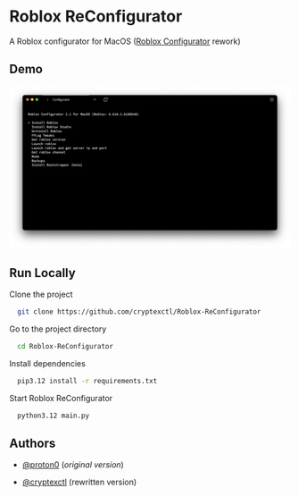 # Roblox ReConfigurator

A Roblox configurator for MacOS ([Roblox Configurator](https://github.com/Proton0/Roblox-Configurator/) rework)

## Demo

![Roblox ReConfigurator 1.1 Demo](https://github.com/cryptexctl/Roblox-ReConfigurator/blob/main/github/demo.png?raw=true)


## Run Locally

Clone the project

```bash
  git clone https://github.com/cryptexctl/Roblox-ReConfigurator
```

Go to the project directory

```bash
  cd Roblox-ReConfigurator
```

Install dependencies

```bash
  pip3.12 install -r requirements.txt
```

Start Roblox ReConfigurator

```bash
  python3.12 main.py
```


## Authors

- [@proton0](https://www.github.com/proton0) (*original version*)

- [@cryptexctl](https://www.github.com/cryptexctl) (rewritten version)
